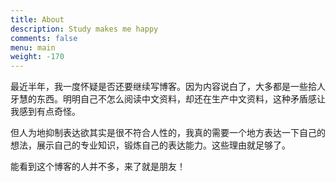 ```yaml
---
title: About
description: Study makes me happy
comments: false
menu: main
weight: -170
---
```


最近半年，我一度怀疑是否还要继续写博客。因为内容说白了，大多都是一些拾人牙慧的东西。明明自己不怎么阅读中文资料，却还在生产中文资料，这种矛盾感让我感到有点奇怪。

但人为地抑制表达欲其实是很不符合人性的，我真的需要一个地方表达一下自己的想法，展示自己的专业知识，锻炼自己的表达能力。这些理由就足够了。

能看到这个博客的人并不多，来了就是朋友！
